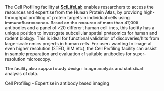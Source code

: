 The Cell Profiling facility at [**SciLifeLab**](https://www.scilifelab.se/facilities/cell-profiling/) enables researchers to access the resources and expertise from the Human Protein Atlas, by providing high-throughput profiling of protein targets in individual cells using immunofluorescence. Based on the resource of more than 47,000 antibodies and a panel of >20 different human cell lines, this facility has a unique position to investigate subcellular spatial proteomics for human and rodent biology. This is ideal for functional validation of discoveries/hits from large-scale omics projects in human cells. For users wanting to image at even higher resolution (STED, SIM etc.), the Cell Profiling facility can assist in sample preparation and evaluation of suitable antibodies for super-resolution microscopy.

The facility also support study design, image analysis and statistical analysis of data.

Cell Profiling - Expertise in antibody based imaging

